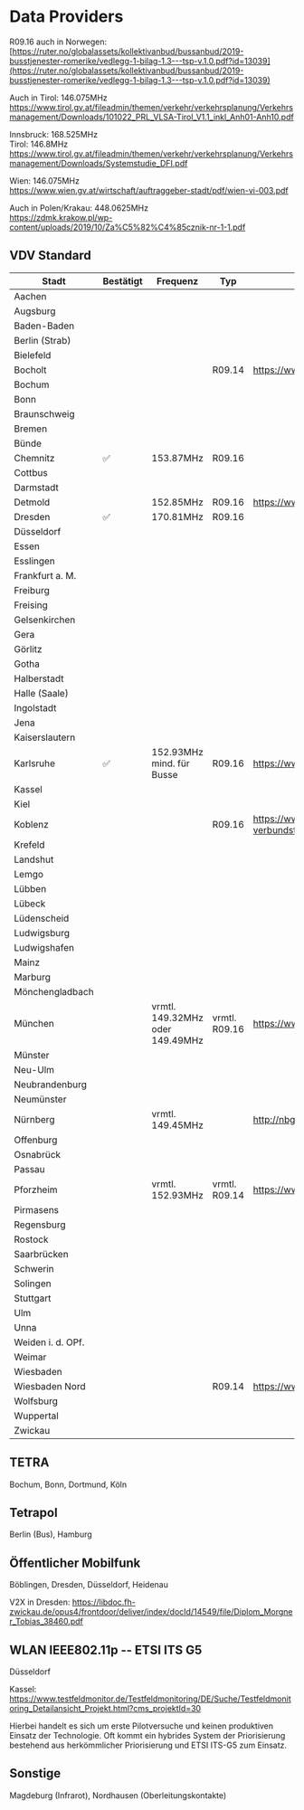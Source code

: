 # Data Providers

R09.16 auch in Norwegen:
[https://ruter.no/globalassets/kollektivanbud/bussanbud/2019-busstjenester-romerike/vedlegg-1-bilag-1.3---tsp-v.1.0.pdf?id=13039](https://ruter.no/globalassets/kollektivanbud/bussanbud/2019-busstjenester-romerike/vedlegg-1-bilag-1.3---tsp-v.1.0.pdf?id=13039)

Auch in Tirol: 146.075MHz
<https://www.tirol.gv.at/fileadmin/themen/verkehr/verkehrsplanung/Verkehrsmanagement/Downloads/101022_PRL_VLSA-Tirol_V1.1_inkl_Anh01-Anh10.pdf>

Innsbruck: 168.525MHz\
Tirol: 146.8MHz\
<https://www.tirol.gv.at/fileadmin/themen/verkehr/verkehrsplanung/Verkehrsmanagement/Downloads/Systemstudie_DFI.pdf>

Wien: 146.075MHz\
<https://www.wien.gv.at/wirtschaft/auftraggeber-stadt/pdf/wien-vi-003.pdf>

Auch in Polen/Krakau: 448.0625MHz\
<https://zdmk.krakow.pl/wp-content/uploads/2019/10/Za%C5%82%C4%85cznik-nr-1-1.pdf>

## VDV Standard

| Stadt              | Bestätigt  | Frequenz                         | Typ            | Quelle
|--------------------|------------|----------------------------------|----------------|----------------------------------------------------------------------------------------------------------------------------------------------------------------------------------------------------------------|
| Aachen             |            |                                  |                |                                                                                                                                                                                                                |
| Augsburg           |            |                                  |                |                                                                                                                                                                                                                |
| Baden-Baden        |            |                                  |                |                                                                                                                                                                                                                |
| Berlin (Strab)     |            |                                  |                |                                                                                                                                                                                                                |
| Bielefeld          |            |                                  |                |                                                                                                                                                                                                                |
| Bocholt            |            |                                  | R09.14         | <https://www.bocholt.de/uploads/media/Angaben_im_Rahmen_der_Vorabbekanntmachung.pdf>                                                                                                                           |
| Bochum             |            |                                  |                |                                                                                                                                                                                                                |
| Bonn               |            |                                  |                |                                                                                                                                                                                                                |
| Braunschweig       |            |                                  |                |                                                                                                                                                                                                                |
| Bremen             |            |                                  |                |                                                                                                                                                                                                                |
| Bünde              |            |                                  |                |                                                                                                                                                                                                                |
| Chemnitz           | ✅         | 153.87MHz                        | R09.16         |                                                                                                                                                                                                                |
| Cottbus            |            |                                  |                |                                                                                                                                                                                                                |
| Darmstadt          |            |                                  |                |                                                                                                                                                                                                                |
| Detmold            |            | 152.85MHz                        | R09.16         | <https://www.detmold.de/fileadmin/user_upload/startseite/Wirtschaft_und_Wissenschaft_in_Detmold/Verkehr/OePNVG_NRW/Anlage_3_Beschreibung_Busbeschleunigung_und_Auflistung_aller_Ampelanlagen_LSA.pdf>          |
| Dresden            | ✅         | 170.81MHz                        | R09.16         |                                                                                                                                                                                                                |
| Düsseldorf         |            |                                  |                |                                                                                                                                                                                                                |
| Essen              |            |                                  |                |                                                                                                                                                                                                                |
| Esslingen          |            |                                  |                |                                                                                                                                                                                                                |
| Frankfurt a. M.    |            |                                  |                |                                                                                                                                                                                                                |
| Freiburg           |            |                                  |                |                                                                                                                                                                                                                |
| Freising           |            |                                  |                |                                                                                                                                                                                                                |
| Gelsenkirchen      |            |                                  |                |                                                                                                                                                                                                                |
| Gera               |            |                                  |                |                                                                                                                                                                                                                |
| Görlitz            |            |                                  |                |                                                                                                                                                                                                                |
| Gotha              |            |                                  |                |                                                                                                                                                                                                                |
| Halberstadt        |            |                                  |                |                                                                                                                                                                                                                |
| Halle (Saale)      |            |                                  |                |                                                                                                                                                                                                                |
| Ingolstadt         |            |                                  |                |                                                                                                                                                                                                                |
| Jena               |            |                                  |                |                                                                                                                                                                                                                |
| Kaiserslautern     |            |                                  |                |                                                                                                                                                                                                                |
| Karlsruhe          | ✅         | 152.93MHz mind. für Busse        | R09.16         | <https://www.pforzheim.de/fileadmin/user_upload/veroeffentlichungen/vr_koenigsbach_neulingen/anlage_3_lsa_beschreibung_und_telegramm.pdf>                                                                      |
| Kassel             |            |                                  |                |                                                                                                                                                                                                                |
| Kiel               |            |                                  |                |                                                                                                                                                                                                                |
| Koblenz            |            |                                  | R09.16         | <https://www.koblenz.de/downloads/aemter-und-eigenbetriebe/presse-und-oeffentlichkeitsarbeit/nahverkehrsplan/17.11.2015-qualitaetsanforderungen-der-stadt-koblenz-auf-basis-des-verbundstandards.pdf?cid=b91>  |
| Krefeld            |            |                                  |                |                                                                                                                                                                                                                |
| Landshut           |            |                                  |                |                                                                                                                                                                                                                |
| Lemgo              |            |                                  |                |                                                                                                                                                                                                                |
| Lübben             |            |                                  |                |                                                                                                                                                                                                                |
| Lübeck             |            |                                  |                |                                                                                                                                                                                                                |
| Lüdenscheid        |            |                                  |                |                                                                                                                                                                                                                |
| Ludwigsburg        |            |                                  |                |                                                                                                                                                                                                                |
| Ludwigshafen       |            |                                  |                |                                                                                                                                                                                                                |
| Mainz              |            |                                  |                |                                                                                                                                                                                                                |
| Marburg            |            |                                  |                |                                                                                                                                                                                                                |
| Mönchengladbach    |            |                                  |                |                                                                                                                                                                                                                |
| München            |            | vrmtl. 149.32MHz oder 149.49MHz  | vrmtl. R09.16  | <https://www.tirol.gv.at/fileadmin/themen/verkehr/verkehrsplanung/Verkehrsmanagement/Downloads/101022_PRL_VLSA-Tirol_V1.1_inkl_Anh01-Anh10.pdf>                                                                |
| Münster            |            |                                  |                |                                                                                                                                                                                                                |
| Neu-Ulm            |            |                                  |                |                                                                                                                                                                                                                |
| Neubrandenburg     |            |                                  |                |                                                                                                                                                                                                                |
| Neumünster         |            |                                  |                |                                                                                                                                                                                                                |
| Nürnberg           |            | vrmtl. 149.45MHz                 |                | <http://nbgsdr.ddns.net>                                                                                                                                                                                       |
| Offenburg          |            |                                  |                |                                                                                                                                                                                                                |
| Osnabrück          |            |                                  |                |                                                                                                                                                                                                                |
| Passau             |            |                                  |                |                                                                                                                                                                                                                |
| Pforzheim          |            | vrmtl. 152.93MHz                 | vrmtl. R09.14  | <https://www.pforzheim.de/fileadmin/user_upload/veroeffentlichungen/vr_koenigsbach_neulingen/anlage_3_lsa_beschreibung_und_telegramm.pdf>                                                                      |
| Pirmasens          |            |                                  |                |                                                                                                                                                                                                                |
| Regensburg         |            |                                  |                |                                                                                                                                                                                                                |
| Rostock            |            |                                  |                |                                                                                                                                                                                                                |
| Saarbrücken        |            |                                  |                |                                                                                                                                                                                                                |
| Schwerin           |            |                                  |                |                                                                                                                                                                                                                |
| Solingen           |            |                                  |                |                                                                                                                                                                                                                |
| Stuttgart          |            |                                  |                |                                                                                                                                                                                                                |
| Ulm                |            |                                  |                |                                                                                                                                                                                                                |
| Unna               |            |                                  |                |                                                                                                                                                                                                                |
| Weiden i. d. OPf.  |            |                                  |                |                                                                                                                                                                                                                |
| Weimar             |            |                                  |                |                                                                                                                                                                                                                |
| Wiesbaden          |            |                                  |                |                                                                                                                                                                                                                |
| Wiesbaden Nord     |            |                                  | R09.14         | <https://www.bocholt.de/uploads/media/Angaben_im_Rahmen_der_Vorabbekanntmachung.pdf>                                                                                                                           |
| Wolfsburg          |            |                                  |                |                                                                                                                                                                                                                |
| Wuppertal          |            |                                  |                |                                                                                                                                                                                                                |
| Zwickau            |            |                                  |                |                                                                                                                                                                                                                |

## TETRA

Bochum, Bonn, Dortmund, Köln

## Tetrapol

Berlin (Bus), Hamburg

## Öffentlicher Mobilfunk

Böblingen, Dresden, Düsseldorf, Heidenau

V2X in Dresden:
<https://libdoc.fh-zwickau.de/opus4/frontdoor/deliver/index/docId/14549/file/Diplom_Morgner_Tobias_38460.pdf>

## WLAN IEEE802.11p -- ETSI ITS G5

Düsseldorf

Kassel:
<https://www.testfeldmonitor.de/Testfeldmonitoring/DE/Suche/Testfeldmonitoring_Detailansicht_Projekt.html?cms_projektId=30>

Hierbei handelt es sich um erste Pilotversuche und keinen produktiven
Einsatz der Technologie. Oft kommt ein hybrides System der Priorisierung
bestehend aus herkömmlicher Priorisierung und ETSI ITS-G5 zum Einsatz.

## Sonstige

Magdeburg (Infrarot), Nordhausen (Oberleitungskontakte)
